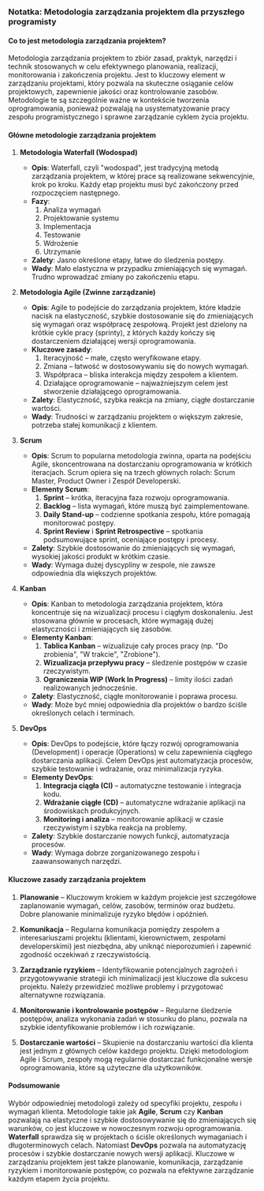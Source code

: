 ### Notatka: Metodologia zarządzania projektem dla przyszłego programisty

#### Co to jest metodologia zarządzania projektem?

Metodologia zarządzania projektem to zbiór zasad, praktyk, narzędzi i technik stosowanych w celu efektywnego planowania, realizacji, monitorowania i zakończenia projektu. Jest to kluczowy element w zarządzaniu projektami, który pozwala na skuteczne osiąganie celów projektowych, zapewnienie jakości oraz kontrolowanie zasobów. Metodologie te są szczególnie ważne w kontekście tworzenia oprogramowania, ponieważ pozwalają na usystematyzowanie pracy zespołu programistycznego i sprawne zarządzanie cyklem życia projektu.

#### Główne metodologie zarządzania projektem

1. **Metodologia Waterfall (Wodospad)**
   - **Opis**: Waterfall, czyli "wodospad", jest tradycyjną metodą zarządzania projektem, w której prace są realizowane sekwencyjnie, krok po kroku. Każdy etap projektu musi być zakończony przed rozpoczęciem następnego.
   - **Fazy**:
     1. Analiza wymagań
     2. Projektowanie systemu
     3. Implementacja
     4. Testowanie
     5. Wdrożenie
     6. Utrzymanie
   - **Zalety**: Jasno określone etapy, łatwe do śledzenia postępy.
   - **Wady**: Mało elastyczna w przypadku zmieniających się wymagań. Trudno wprowadzać zmiany po zakończeniu etapu.

2. **Metodologia Agile (Zwinne zarządzanie)**
   - **Opis**: Agile to podejście do zarządzania projektem, które kładzie nacisk na elastyczność, szybkie dostosowanie się do zmieniających się wymagań oraz współpracę zespołową. Projekt jest dzielony na krótkie cykle pracy (sprinty), z których każdy kończy się dostarczeniem działającej wersji oprogramowania.
   - **Kluczowe zasady**:
     1. Iteracyjność – małe, często weryfikowane etapy.
     2. Zmiana – łatwość w dostosowywaniu się do nowych wymagań.
     3. Współpraca – bliska interakcja między zespołem a klientem.
     4. Działające oprogramowanie – najważniejszym celem jest stworzenie działającego oprogramowania.
   - **Zalety**: Elastyczność, szybka reakcja na zmiany, ciągłe dostarczanie wartości.
   - **Wady**: Trudności w zarządzaniu projektem o większym zakresie, potrzeba stałej komunikacji z klientem.

3. **Scrum**
   - **Opis**: Scrum to popularna metodologia zwinna, oparta na podejściu Agile, skoncentrowana na dostarczaniu oprogramowania w krótkich iteracjach. Scrum opiera się na trzech głównych rolach: Scrum Master, Product Owner i Zespół Developerski.
   - **Elementy Scrum**:
     1. **Sprint** – krótka, iteracyjna faza rozwoju oprogramowania.
     2. **Backlog** – lista wymagań, które muszą być zaimplementowane.
     3. **Daily Stand-up** – codzienne spotkania zespołu, które pomagają monitorować postępy.
     4. **Sprint Review** i **Sprint Retrospective** – spotkania podsumowujące sprint, oceniające postępy i procesy.
   - **Zalety**: Szybkie dostosowanie do zmieniających się wymagań, wysokiej jakości produkt w krótkim czasie.
   - **Wady**: Wymaga dużej dyscypliny w zespole, nie zawsze odpowiednia dla większych projektów.

4. **Kanban**
   - **Opis**: Kanban to metodologia zarządzania projektem, która koncentruje się na wizualizacji procesu i ciągłym doskonaleniu. Jest stosowana głównie w procesach, które wymagają dużej elastyczności i zmieniających się zasobów.
   - **Elementy Kanban**:
     1. **Tablica Kanban** – wizualizuje cały proces pracy (np. "Do zrobienia", "W trakcie", "Zrobione").
     2. **Wizualizacja przepływu pracy** – śledzenie postępów w czasie rzeczywistym.
     3. **Ograniczenia WIP (Work In Progress)** – limity ilości zadań realizowanych jednocześnie.
   - **Zalety**: Elastyczność, ciągłe monitorowanie i poprawa procesu.
   - **Wady**: Może być mniej odpowiednia dla projektów o bardzo ściśle określonych celach i terminach.

5. **DevOps**
   - **Opis**: DevOps to podejście, które łączy rozwój oprogramowania (Development) i operacje (Operations) w celu zapewnienia ciągłego dostarczania aplikacji. Celem DevOps jest automatyzacja procesów, szybkie testowanie i wdrażanie, oraz minimalizacja ryzyka.
   - **Elementy DevOps**:
     1. **Integracja ciągła (CI)** – automatyczne testowanie i integracja kodu.
     2. **Wdrażanie ciągłe (CD)** – automatyczne wdrażanie aplikacji na środowiskach produkcyjnych.
     3. **Monitoring i analiza** – monitorowanie aplikacji w czasie rzeczywistym i szybka reakcja na problemy.
   - **Zalety**: Szybkie dostarczanie nowych funkcji, automatyzacja procesów.
   - **Wady**: Wymaga dobrze zorganizowanego zespołu i zaawansowanych narzędzi.

#### Kluczowe zasady zarządzania projektem

1. **Planowanie** – Kluczowym krokiem w każdym projekcie jest szczegółowe zaplanowanie wymagań, celów, zasobów, terminów oraz budżetu. Dobre planowanie minimalizuje ryzyko błędów i opóźnień.

2. **Komunikacja** – Regularna komunikacja pomiędzy zespołem a interesariuszami projektu (klientami, kierownictwem, zespołami developerskimi) jest niezbędna, aby uniknąć nieporozumień i zapewnić zgodność oczekiwań z rzeczywistością.

3. **Zarządzanie ryzykiem** – Identyfikowanie potencjalnych zagrożeń i przygotowywanie strategii ich minimalizacji jest kluczowe dla sukcesu projektu. Należy przewidzieć możliwe problemy i przygotować alternatywne rozwiązania.

4. **Monitorowanie i kontrolowanie postępów** – Regularne śledzenie postępów, analiza wykonania zadań w stosunku do planu, pozwala na szybkie identyfikowanie problemów i ich rozwiązanie.

5. **Dostarczanie wartości** – Skupienie na dostarczaniu wartości dla klienta jest jednym z głównych celów każdego projektu. Dzięki metodologiom Agile i Scrum, zespoły mogą regularnie dostarczać funkcjonalne wersje oprogramowania, które są użyteczne dla użytkowników.

#### Podsumowanie

Wybór odpowiedniej metodologii zależy od specyfiki projektu, zespołu i wymagań klienta. Metodologie takie jak **Agile**, **Scrum** czy **Kanban** pozwalają na elastyczne i szybkie dostosowywanie się do zmieniających się warunków, co jest kluczowe w nowoczesnym rozwoju oprogramowania. **Waterfall** sprawdza się w projektach o ściśle określonych wymaganiach i długoterminowych celach. Natomiast **DevOps** pozwala na automatyzację procesów i szybkie dostarczanie nowych wersji aplikacji. Kluczowe w zarządzaniu projektem jest także planowanie, komunikacja, zarządzanie ryzykiem i monitorowanie postępów, co pozwala na efektywne zarządzanie każdym etapem życia projektu.
